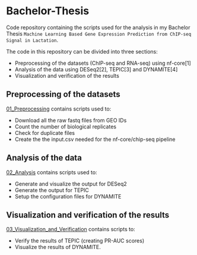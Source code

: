 # Bachelor-Thesis
Code repository containing the scripts used for the analysis in my Bachelor Thesis 
`Machine Learning Based Gene Expression Prediction from ChIP-seq Signal in Lactation`.

The code in this repository can be divided into three sections:
+ Preprocessing of the datasets (ChIP-seq and RNA-seq) using nf-core[1]
+ Analysis of the data using DESeq2[2], TEPIC[3] and DYNAMITE[4]
+ Visualization and verification of the results 


## Preprocessing of the datasets
[01_Preprocessing](01_Preprocessing) contains scripts used to:
+ Download all the raw fastq files from GEO IDs
+ Count the number of biological replicates
+ Check for duplicate files
+ Create the the input.csv needed for the nf-core/chip-seq pipeline

## Analysis of the data
[02_Analysis](02_Analysis) contains scripts used to:
+ Generate and visualize the output for DESeq2
+ Generate the output for TEPIC
+ Setup the configuration files for DYNAMITE

## Visualization and verification of the results
[03_Visualization_and_Verification](03_Vizualization_and_Verification) contains scripts to:
+ Verify the results of TEPIC (creating PR-AUC scores)
+ Visualize the results of DYNAMITE.